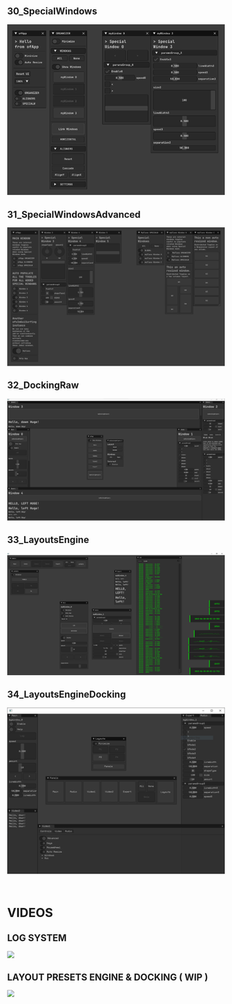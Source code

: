## 30_SpecialWindows
![](30_SpecialWindows/Capture.PNG)  

## 31_SpecialWindowsAdvanced
![](31_SpecialWindowsAdvanced/Capture.PNG)  

## 32_DockingRaw
![](32_DockingRaw/Capture.PNG)  

## 33_LayoutsEngine
![](33_LayoutsEngine/Capture.PNG)  

## 34_LayoutsEngineDocking
![](34_LayoutsEngineDocking/Capture.PNG)  

<br>

# VIDEOS

<h2>LOG SYSTEM</h2>

[![](https://img.youtube.com/vi/UIvfpRFtEtY/maxresdefault.jpg)](https://youtu.be/UIvfpRFtEtY)

<h2>LAYOUT PRESETS ENGINE & DOCKING ( WIP )</h2>

![](https://github.com/moebiussurfing/ofxSurfingImGuiExtra/blob/master/readme_media/gif/3_0_Layout_Docking2.gif)  
